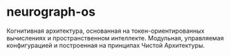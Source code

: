 # neurograph-os
Когнитивная архитектура, основанная на токен-ориентированных вычислениях и пространственном интеллекте. Модульная, управляемая конфигурацией и построенная на принципах Чистой Архитектуры. 
